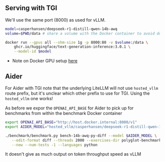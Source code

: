 ## Serving with TGI

We'll use the same port (8000) as used for vLLM.

```sh
model=casperhansen/deepseek-r1-distill-qwen-14b-awq
volume=$PWD/data # share a volume with the Docker container to avoid downloading weights every run

docker run --gpus all --shm-size 1g -p 8000:80 -v $volume:/data \
    ghcr.io/huggingface/text-generation-inference:3.0.1 \
    --model-id $model
```

- Note on Docker GPU setup
  [here](https://github.com/lmmx/devnotes/wiki/Run-a-docker-container-with-GPU)

## Aider

For Aider with TGI note that the underlying LiteLLM will not use `hosted_vllm` route prefix,
but it's unclear which other prefix to use for TGI. Using the `hosted_vllm` one works!

As before we expor the `OPENAI_API_BASE` for Aider to pick up for benchmarks from within the
benchmark Docker container

```sh
export OPENAI_API_BASE="http://host.docker.internal:8000/v1"
export AIDER_MODEL="hosted_vllm/casperhansen/deepseek-r1-distill-qwen-14b-awq"

./benchmark/benchmark.py bench-14b-awq-py-diff --model $AIDER_MODEL \
   --edit-format diff --threads 2000 --exercises-dir polyglot-benchmark \
   --new --num-tests -1 --languages python
```

It doesn't give as much output on token throughput speed as vLLM
